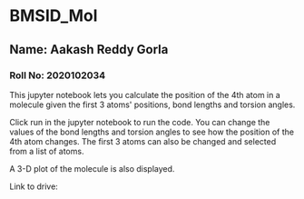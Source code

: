 # BMSID_Mol
 ## Name: Aakash Reddy Gorla
 ### Roll No: 2020102034

This jupyter notebook lets you calculate the position of the 4th atom in a molecule given the first 3 atoms' positions, bond lengths and torsion angles.

Click run in the jupyter notebook to run the code. You can change the values of the bond lengths and torsion angles to see how the position of the 4th atom changes.
The first 3 atoms can also be changed and selected from a list of atoms.

A 3-D plot of the molecule is also displayed.

Link to drive: